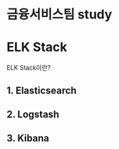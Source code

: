 금융서비스팀 study
===================

# ELK Stack
ELK Stack이란?

## 1. Elasticsearch


## 2. Logstash


## 3. Kibana
